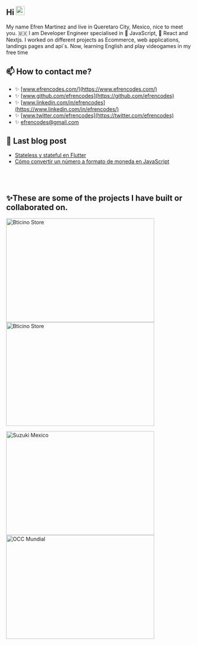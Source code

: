 ## Hi <img src="https://media.giphy.com/media/hvRJCLFzcasrR4ia7z/giphy.gif" width="24" height="24"></img>

My name Efren Martinez and live in Queretaro City, Mexico, nice to meet you. 🇲🇽
I am Developer Engineer specialised in 💛 JavaScript, 💙 React and Nextjs.
I worked on different projects as Ecommerce, web applications, landings pages and api´s.
Now, learning English and play videogames in my free time

## 📫 How to contact me?

- ✨ [www.efrencodes.com/](https://www.efrencodes.com/)
- ✨ [www.github.com/efrencodes](https://github.com/efrencodes)
- ✨ [www.linkedin.com/in/efrencodes](https://www.linkedin.com/in/efrencodes/)
- ✨ [www.twitter.com/efrencodes](https://twitter.com/efrencodes)
- ✨ [efrencodes@gmail.com](mailto:efrencodes@gmail.com)

## 📖 Last blog post

- [Stateless y stateful en Flutter](https://www.efrencodes.com/articulos/stateless-y-stateful-en-flutter)
- [Cómo convertir un número a formato de moneda en JavaScript](https://www.efrencodes.com/articulos/cómo-convertir-un-número-a-formato-de-moneda-en-javascript)

<br>
<br>

## ✨These are some of the projects I have built or collaborated on.

<p>
    <a
        href="https://store.bticino.com.mx/"
        target="_blank">
            <img
                src="https://res.cloudinary.com/efrencodes/image/upload/v1659818960/github.com/project/bticino-store.webp"
                alt="Bticino Store"
                width="400"
                height="280"
            />
    </a>
    <a
        href="https://www.efrencodes.com"
        target="_blank">
            <img
                src="https://res.cloudinary.com/efrencodes/image/upload/v1659818960/github.com/project/efrencodes.webp"
                alt="Bticino Store"
                width="400"
                height="280"
            />
    </a>
</p>
<p>
    <a
        href="https://www.suzuki.com.mx/autos/"
        target="_blank">
            <img
                src="https://res.cloudinary.com/efrencodes/image/upload/v1659818960/github.com/project/suzuki.webp"
                alt="Suzuki Mexico"
                width="400"
                height="280"
            />
    </a>
    <a
        href="https://www.occ.com.mx/empresas/"
        target="_blank">
            <img
                src="https://res.cloudinary.com/efrencodes/image/upload/v1659818960/github.com/project/occ-mundial.webp"
                alt="OCC Mundial"
                width="400"
                height="280"
            />
    </a>
</p>
